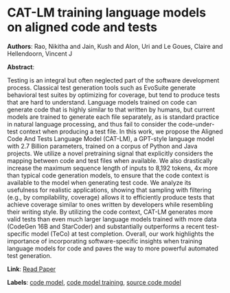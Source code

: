 # CAT-LM training language models on aligned code and tests

**Authors**: Rao, Nikitha and Jain, Kush and Alon, Uri and Le Goues, Claire and Hellendoorn, Vincent J

**Abstract**:

Testing is an integral but often neglected part of the software development process. Classical test generation tools such as EvoSuite generate behavioral test suites by optimizing for coverage, but tend to produce tests that are hard to understand. Language models trained on code can generate code that is highly similar to that written by humans, but current models are trained to generate each file separately, as is standard practice in natural language processing, and thus fail to consider the code-under-test context when producing a test file. In this work, we propose the Aligned Code And Tests Language Model (CAT-LM), a GPT-style language model with 2.7 Billion parameters, trained on a corpus of Python and Java projects. We utilize a novel pretraining signal that explicitly considers the mapping between code and test files when available. We also drastically increase the maximum sequence length of inputs to 8,192 tokens, 4x more than typical code generation models, to ensure that the code context is available to the model when generating test code. We analyze its usefulness for realistic applications, showing that sampling with filtering (e.g., by compilability, coverage) allows it to efficiently produce tests that achieve coverage similar to ones written by developers while resembling their writing style. By utilizing the code context, CAT-LM generates more valid tests than even much larger language models trained with more data (CodeGen 16B and StarCoder) and substantially outperforms a recent test-specific model (TeCo) at test completion. Overall, our work highlights the importance of incorporating software-specific insights when training language models for code and paves the way to more powerful automated test generation.

**Link**: [Read Paper](https://arxiv.org/pdf/2310.01602)

**Labels**: [code model](../../labels/code_model.md), [code model training](../../labels/code_model_training.md), [source code model](../../labels/source_code_model.md)

